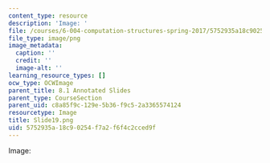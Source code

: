 ```yaml
---
content_type: resource
description: 'Image: '
file: /courses/6-004-computation-structures-spring-2017/5752935a18c90254f7a2f6f4c2cced9f_Slide19.png
file_type: image/png
image_metadata:
  caption: ''
  credit: ''
  image-alt: ''
learning_resource_types: []
ocw_type: OCWImage
parent_title: 8.1 Annotated Slides
parent_type: CourseSection
parent_uid: c8a85f9c-129e-5b36-f9c5-2a3365574124
resourcetype: Image
title: Slide19.png
uid: 5752935a-18c9-0254-f7a2-f6f4c2cced9f
---
```

Image: 


